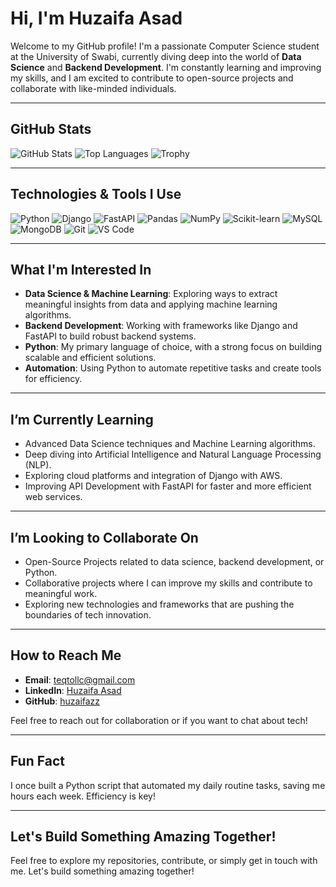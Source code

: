 # Hi, I'm Huzaifa Asad 

Welcome to my GitHub profile! I'm a passionate Computer Science student at the University of Swabi, currently diving deep into the world of **Data Science** and **Backend Development**. I'm constantly learning and improving my skills, and I am excited to contribute to open-source projects and collaborate with like-minded individuals.

---

##  GitHub Stats

![GitHub Stats](https://github-readme-stats.vercel.app/api?username=huzaifazz&show_icons=true&theme=radical)
![Top Languages](https://github-readme-stats.vercel.app/api/top-langs/?username=huzaifazz&layout=compact&theme=radical)
![Trophy](https://github-profile-trophy.vercel.app/?username=huzaifazz&theme=radical&row=2&column=3)

---

##  Technologies & Tools I Use

![Python](https://img.shields.io/badge/Python-3776AB?style=for-the-badge&logo=python&logoColor=white)
![Django](https://img.shields.io/badge/Django-092E20?style=for-the-badge&logo=django&logoColor=white)
![FastAPI](https://img.shields.io/badge/FastAPI-009688?style=for-the-badge&logo=fastapi&logoColor=white)
![Pandas](https://img.shields.io/badge/Pandas-150458?style=for-the-badge&logo=pandas&logoColor=white)
![NumPy](https://img.shields.io/badge/NumPy-013243?style=for-the-badge&logo=numpy&logoColor=white)
![Scikit-learn](https://img.shields.io/badge/Scikit_learn-F7931E?style=for-the-badge&logo=scikit-learn&logoColor=white)
![MySQL](https://img.shields.io/badge/MySQL-4479A1?style=for-the-badge&logo=mysql&logoColor=white)
![MongoDB](https://img.shields.io/badge/MongoDB-47A248?style=for-the-badge&logo=mongodb&logoColor=white)
![Git](https://img.shields.io/badge/Git-F05032?style=for-the-badge&logo=git&logoColor=white)
![VS Code](https://img.shields.io/badge/VS_Code-007ACC?style=for-the-badge&logo=visual-studio-code&logoColor=white)

---

##  What I'm Interested In

- **Data Science & Machine Learning**: Exploring ways to extract meaningful insights from data and applying machine learning algorithms.
- **Backend Development**: Working with frameworks like Django and FastAPI to build robust backend systems.
- **Python**: My primary language of choice, with a strong focus on building scalable and efficient solutions.
- **Automation**: Using Python to automate repetitive tasks and create tools for efficiency.

---

##  I’m Currently Learning

- Advanced Data Science techniques and Machine Learning algorithms.
- Deep diving into Artificial Intelligence and Natural Language Processing (NLP).
- Exploring cloud platforms and integration of Django with AWS.
- Improving API Development with FastAPI for faster and more efficient web services.

---

##  I’m Looking to Collaborate On

- Open-Source Projects related to data science, backend development, or Python.
- Collaborative projects where I can improve my skills and contribute to meaningful work.
- Exploring new technologies and frameworks that are pushing the boundaries of tech innovation.

---

##  How to Reach Me

- **Email**: [teqtollc@gmail.com](mailto:teqtollc@gmail.com)
- **LinkedIn**: [Huzaifa Asad](https://www.linkedin.com/in/huzaifa-asad/)
- **GitHub**: [huzaifazz](https://github.com/huzaifazz)

Feel free to reach out for collaboration or if you want to chat about tech!

---

##  Fun Fact

I once built a Python script that automated my daily routine tasks, saving me hours each week. Efficiency is key!

---

##  Let's Build Something Amazing Together!

Feel free to explore my repositories, contribute, or simply get in touch with me. Let's build something amazing together!

